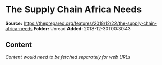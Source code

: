 # The Supply Chain Africa Needs

**Source:** https://theprepared.org/features/2018/12/22/the-supply-chain-africa-needs
**Folder:** Unread
**Added:** 2018-12-30T00:30:43




## Content
*Content would need to be fetched separately for web URLs*
